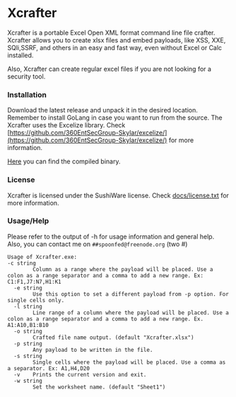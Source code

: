 # Xcrafter #
Xcrafter is a portable Excel Open XML format command line file crafter. Xcrafter allows you to create xlsx files and embed payloads, like XSS, XXE, SQli,SSRF, and others in an easy and fast way, even without Excel or Calc installed. 

Also, Xcrafter can create regular excel files if you are not looking for a security tool.

### Installation ###
Download the latest release and unpack it in the desired location. Remember to install GoLang in case you want to run from the source.
The Xcrafter uses the Excelize library. Check [https://github.com/360EntSecGroup-Skylar/excelize/](https://github.com/360EntSecGroup-Skylar/excelize/) for more information.

[Here](bin/) you can find the compiled binary.  

### License ###
Xcrafter is licensed under the SushiWare license. Check [docs/license.txt](docs/license.txt) for more information.

### Usage/Help ###
Please refer to the output of -h for usage information and general help. Also, you can contact me on `##spoonfed@freenode.org` (two #)

```
Usage of Xcrafter.exe:
-c string
        Column as a range where the payload will be placed. Use a colon as a range separator and a comma to add a new range. Ex: C1:F1,J7:N7,H1:K1
  -e string
        Use this option to set a different payload from -p option. For single cells only.
  -l string
        Line range of a column where the payload will be placed. Use a colon as a range separator and a comma to add a new range. Ex. A1:A10,B1:B10
  -o string
        Crafted file name output. (default "Xcrafter.xlsx")
  -p string
        Any payload to be written in the file.
  -s string
        Single cells where the payload will be placed. Use a comma as a separator. Ex: A1,H4,D20
  -v    Prints the current version and exit.
  -w string
        Set the worksheet name. (default "Sheet1")
  ```
